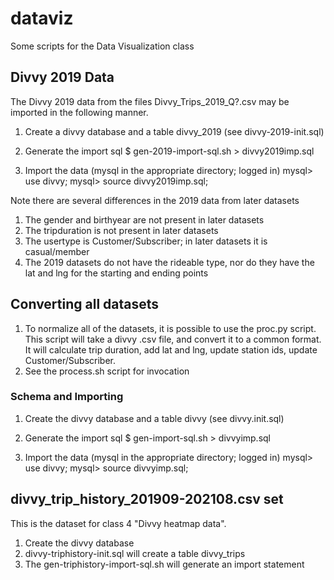 # dataviz
Some scripts for the Data Visualization class


## Divvy 2019 Data
The Divvy 2019 data from the files Divvy_Trips_2019_Q?.csv
may be imported in the following manner.

1. Create a divvy database and a table divvy_2019
    (see divvy-2019-init.sql)

1. Generate the import sql
   $ gen-2019-import-sql.sh > divvy2019imp.sql

1. Import the data
   (mysql in the appropriate directory; logged in)
   mysql> use divvy;
   mysql> source divvy2019imp.sql;

Note there are several differences in the 2019 data from later datasets
1. The gender and birthyear are not present in later datasets
1. The tripduration is not present in later datasets
1. The usertype is Customer/Subscriber; in later datasets it is 
   casual/member
1. The 2019 datasets do not have the rideable type, nor do they have
   the lat and lng for the starting and ending points

## Converting all datasets
1. To normalize all of the datasets, it is possible to use the
    proc.py script. This script will take a divvy .csv file, and
    convert it to a common format. It will calculate trip duration,
    add lat and lng, update station ids, update Customer/Subscriber.
1. See the process.sh script for invocation

### Schema and Importing
1. Create the divvy database and a table divvy
   (see divvy.init.sql)

1. Generate the import sql
   $ gen-import-sql.sh > divvyimp.sql

1. Import the data
   (mysql in the appropriate directory; logged in)
   mysql> use divvy;
   mysql> source divvyimp.sql;


## divvy_trip_history_201909-202108.csv set
This is the dataset for class 4 "Divvy heatmap data". 

1. Create the divvy database
1. divvy-triphistory-init.sql will create a table divvy_trips
1. The gen-triphistory-import-sql.sh will generate an import statement


